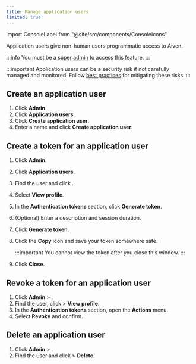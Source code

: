```yaml
---
title: Manage application users
limited: true
---
```


import ConsoleLabel from "@site/src/components/ConsoleIcons"

Application users give non-human users programmatic access to Aiven.

:::info
You must be a [super admin](/docs/platform/howto/make-super-admin) to access this feature.
:::

:::important
 Application users can be a security risk if not carefully managed and monitored. Follow
 [best practices](/docs/platform/concepts/application-users#security-best-practices) for
 mitigating these risks.
:::

## Create an application user

1.  Click **Admin**.
1.  Click **Application users**.
1.  Click **Create application user**.
1.  Enter a name and click **Create application user**.

## Create a token for an application user

1.  Click **Admin**.
1.  Click **Application users**.
1.  Find the user and click <ConsoleLabel name="actions"/>.
1.  Select **View profile**.
1.  In the **Authentication tokens** section, click **Generate token**.
1.  (Optional) Enter a description and session duration.
1.  Click **Generate token**.
1.  Click the **Copy** icon and save your token somewhere safe.

    :::important
    You cannot view the token after you close this window.
    :::

1.  Click **Close**.

## Revoke a token for an application user

1.  Click **Admin** > <ConsoleLabel name="application users"/>.
1.  Find the user, click <ConsoleLabel name="actions"/> > **View profile**.
1.  In the **Authentication tokens** section, open the **Actions** menu.
1.  Select **Revoke** and confirm.

## Delete an application user

1.  Click **Admin** > <ConsoleLabel name="application users"/>.
1.  Find the user and click <ConsoleLabel name="actions"/> > **Delete**.
